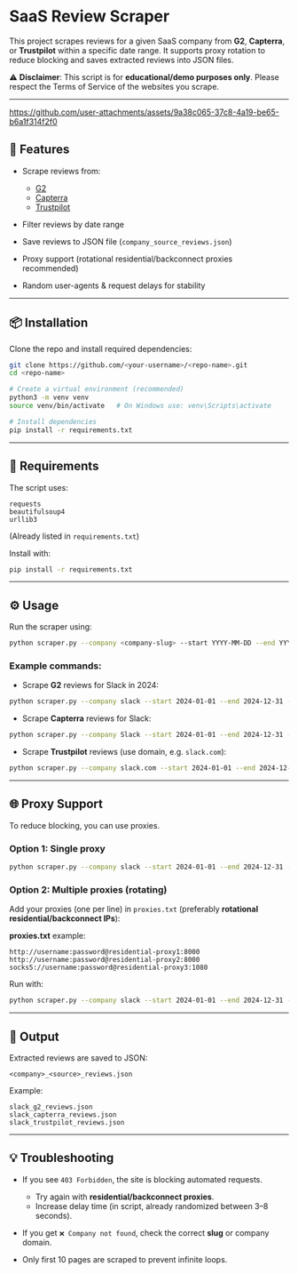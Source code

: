 # SaaS Review Scraper

This project scrapes reviews for a given SaaS company from **G2**, **Capterra**, or **Trustpilot** within a specific date range.
It supports proxy rotation to reduce blocking and saves extracted reviews into JSON files.

⚠️ **Disclaimer**: This script is for **educational/demo purposes only**. Please respect the Terms of Service of the websites you scrape.

---

https://github.com/user-attachments/assets/9a38c065-37c8-4a19-be65-b6a1f314f2f0

## 🚀 Features

* Scrape reviews from:

  * [G2](https://www.g2.com)
  * [Capterra](https://www.capterra.com)
  * [Trustpilot](https://www.trustpilot.com)
* Filter reviews by date range
* Save reviews to JSON file (`company_source_reviews.json`)
* Proxy support (rotational residential/backconnect proxies recommended)
* Random user-agents & request delays for stability

---

## 📦 Installation

Clone the repo and install required dependencies:

```bash
git clone https://github.com/<your-username>/<repo-name>.git
cd <repo-name>

# Create a virtual environment (recommended)
python3 -m venv venv
source venv/bin/activate   # On Windows use: venv\Scripts\activate

# Install dependencies
pip install -r requirements.txt
```

---

## 📑 Requirements

The script uses:

```
requests
beautifulsoup4
urllib3
```

(Already listed in `requirements.txt`)

Install with:

```bash
pip install -r requirements.txt
```

---

## ⚙️ Usage

Run the scraper using:

```bash
python scraper.py --company <company-slug> --start YYYY-MM-DD --end YYYY-MM-DD --source <source>
```

### Example commands:

* Scrape **G2** reviews for Slack in 2024:

```bash
python scraper.py --company slack --start 2024-01-01 --end 2024-12-31 --source g2
```

* Scrape **Capterra** reviews for Slack:

```bash
python scraper.py --company Slack --start 2024-01-01 --end 2024-12-31 --source capterra
```

* Scrape **Trustpilot** reviews (use domain, e.g. `slack.com`):

```bash
python scraper.py --company slack.com --start 2024-01-01 --end 2024-12-31 --source trustpilot
```

---

## 🌐 Proxy Support

To reduce blocking, you can use proxies.

### Option 1: Single proxy

```bash
python scraper.py --company slack --start 2024-01-01 --end 2024-12-31 --source g2 --proxy http://ip:port
```

### Option 2: Multiple proxies (rotating)

Add your proxies (one per line) in `proxies.txt` (preferably **rotational residential/backconnect IPs**):

**proxies.txt** example:

```
http://username:password@residential-proxy1:8000
http://username:password@residential-proxy2:8000
socks5://username:password@residential-proxy3:1080
```

Run with:

```bash
python scraper.py --company slack --start 2024-01-01 --end 2024-12-31 --source g2 --proxy-file proxies.txt
```

---

## 📂 Output

Extracted reviews are saved to JSON:

```
<company>_<source>_reviews.json
```

Example:

```
slack_g2_reviews.json
slack_capterra_reviews.json
slack_trustpilot_reviews.json
```

---

## 💡 Troubleshooting

* If you see `403 Forbidden`, the site is blocking automated requests.

  * Try again with **residential/backconnect proxies**.
  * Increase delay time (in script, already randomized between 3–8 seconds).
* If you get `❌ Company not found`, check the correct **slug** or company domain.
* Only first 10 pages are scraped to prevent infinite loops.
